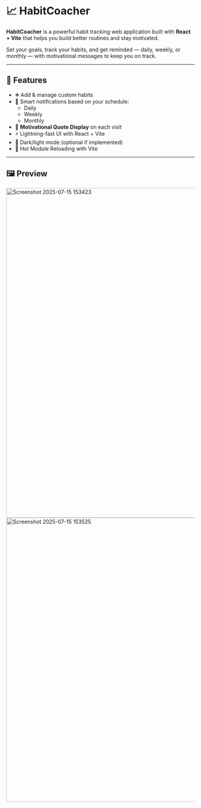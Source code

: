 # 📈 HabitCoacher

**HabitCoacher** is a powerful habit tracking web application built with **React + Vite** that helps you build better routines and stay motivated.

Set your goals, track your habits, and get reminded — daily, weekly, or monthly — with motivational messages to keep you on track.

---

## 🚀 Features

- ➕ Add & manage custom habits
- 🔔 Smart notifications based on your schedule:
  - Daily
  - Weekly
  - Monthly
- 💬 **Motivational Quote Display** on each visit
- ⚡ Lightning-fast UI with React + Vite
- 🌙 Dark/light mode (optional if implemented)
- 🔄 Hot Module Reloading with Vite

---

## 🖼️ Preview

>
<img width="1826" height="882" alt="Screenshot 2025-07-15 153423" src="https://github.com/user-attachments/assets/e95b4456-6da1-4cd7-91ee-b30e0f7b3b60" />



<img width="1601" height="760" alt="Screenshot 2025-07-15 153525" src="https://github.com/user-attachments/assets/2f42811f-9fb3-4187-aade-793e7cc5afcd" />
